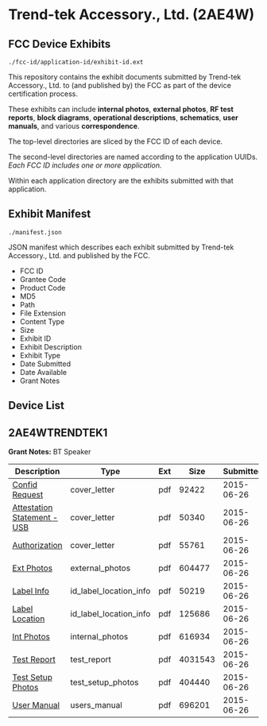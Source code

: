 # Trend-tek Accessory., Ltd. (2AE4W)
## FCC Device Exhibits

```
./fcc-id/application-id/exhibit-id.ext
```

This repository contains the exhibit documents submitted by Trend-tek Accessory., Ltd. to (and published by) the FCC as part of the device certification process.

These exhibits can include **internal photos**, **external photos**, **RF test reports**, **block diagrams**, **operational descriptions**, **schematics**, **user manuals**, and various **correspondence**.

The top-level directories are sliced by the FCC ID of each device.

The second-level directories are named according to the application UUIDs. *Each FCC ID includes one or more application.*

Within each application directory are the exhibits submitted with that application. 

## Exhibit Manifest

```
./manifest.json
```

JSON manifest which describes each exhibit submitted by Trend-tek Accessory., Ltd. and published by the FCC.

- FCC ID
- Grantee Code
- Product Code
- MD5
- Path
- File Extension
- Content Type
- Size
- Exhibit ID
- Exhibit Description
- Exhibit Type
- Date Submitted
- Date Available
- Grant Notes

## Device List
## 2AE4WTRENDTEK1
**Grant Notes:** BT Speaker

| Description | Type | Ext | Size | Submitted | Available |
| ----------- | ---- | --- | ---- | --------- | --------- |
| [Confid Request](2AE4WTRENDTEK1/9c7aba7bb5fd16560a4203336d0c94c9/2659828.pdf) | cover_letter | pdf | 92422 | 2015-06-26 | 2015-06-26 |
| [Attestation Statement - USB](2AE4WTRENDTEK1/9c7aba7bb5fd16560a4203336d0c94c9/2659826.pdf) | cover_letter | pdf | 50340 | 2015-06-26 | 2015-06-26 |
| [Authorization](2AE4WTRENDTEK1/9c7aba7bb5fd16560a4203336d0c94c9/2659827.pdf) | cover_letter | pdf | 55761 | 2015-06-26 | 2015-06-26 |
| [Ext Photos](2AE4WTRENDTEK1/9c7aba7bb5fd16560a4203336d0c94c9/2659829.pdf) | external_photos | pdf | 604477 | 2015-06-26 | 2015-06-26 |
| [Label Info](2AE4WTRENDTEK1/9c7aba7bb5fd16560a4203336d0c94c9/2659831.pdf) | id_label_location_info | pdf | 50219 | 2015-06-26 | 2015-06-26 |
| [Label Location](2AE4WTRENDTEK1/9c7aba7bb5fd16560a4203336d0c94c9/2659832.pdf) | id_label_location_info | pdf | 125686 | 2015-06-26 | 2015-06-26 |
| [Int Photos](2AE4WTRENDTEK1/9c7aba7bb5fd16560a4203336d0c94c9/2659830.pdf) | internal_photos | pdf | 616934 | 2015-06-26 | 2015-06-26 |
| [Test Report](2AE4WTRENDTEK1/9c7aba7bb5fd16560a4203336d0c94c9/2659835.pdf) | test_report | pdf | 4031543 | 2015-06-26 | 2015-06-26 |
| [Test Setup Photos](2AE4WTRENDTEK1/9c7aba7bb5fd16560a4203336d0c94c9/2659833.pdf) | test_setup_photos | pdf | 404440 | 2015-06-26 | 2015-06-26 |
| [User Manual](2AE4WTRENDTEK1/9c7aba7bb5fd16560a4203336d0c94c9/2659834.pdf) | users_manual | pdf | 696201 | 2015-06-26 | 2015-06-26 |
